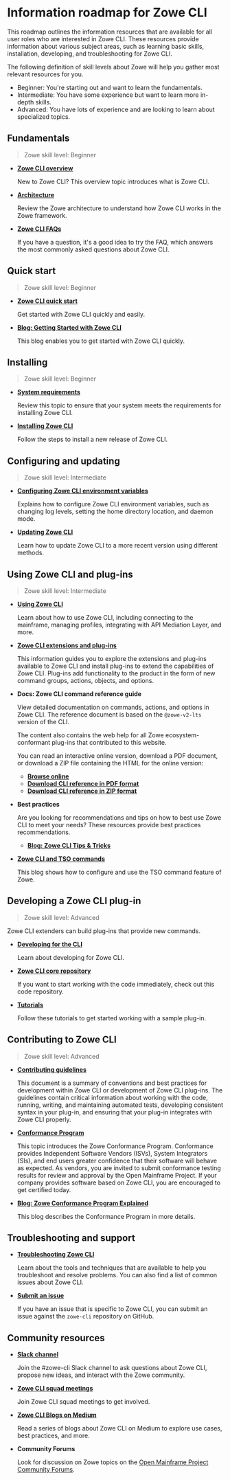 # Information roadmap for Zowe CLI

This roadmap outlines the information resources that are available for all user roles who are interested in Zowe CLI. These resources provide information about various subject areas, such as learning basic skills, installation, developing, and troubleshooting for Zowe CLI.

The following definition of skill levels about Zowe will help you gather most relevant resources for you. 

* Beginner: You're starting out and want to learn the fundamentals.
* Intermediate: You have some experience but want to learn more in-depth skills. 
* Advanced: You have lots of experience and are looking to learn about specialized topics.

## Fundamentals

> Zowe skill level: Beginner

- [**Zowe CLI overview**](overview.md#zowe-cli)

   New to Zowe CLI? This overview topic introduces what is Zowe CLI.

- [**Architecture**](zowe-architecture.md#zowe-architecture)

   Review the Zowe architecture to understand how Zowe CLI works in the Zowe framework. 

- [**Zowe CLI FAQs**](../getting-started/zowe_faq.md#zowe-cli-faq)
   
   If you have a question, it's a good idea to try the FAQ, which answers the most commonly asked questions about Zowe CLI.
   

## Quick start

> Zowe skill level: Beginner

- [**Zowe CLI quick start**](cli-getting-started.md)
   
   Get started with Zowe CLI quickly and easily.

- [**Blog: Getting Started with Zowe CLI**](https://medium.com/zowe/getting-started-with-zowe-cli-7a29420c6be7)

   This blog enables you to get started with Zowe CLI quickly. 

## Installing

> Zowe skill level: Beginner

- [**System requirements**](../user-guide/systemrequirements-cli.md)

   Review this topic to ensure that your system meets the requirements for installing Zowe CLI. 

- [**Installing Zowe CLI**](../user-guide/cli-installcli.md)

   Follow the steps to install a new release of Zowe CLI.

## Configuring and updating

> Zowe skill level: Intermediate

- [**Configuring Zowe CLI environment variables**](../user-guide/cli-configuringcli-ev.md)

   Explains how to configure Zowe CLI environment variables, such as changing log levels, setting the home directory location, and daemon mode.

- [**Updating Zowe CLI**](../user-guide/cli-updatingcli.md)

   Learn how to update Zowe CLI to a more recent version using different methods. 

## Using Zowe CLI and plug-ins

> Zowe skill level: Intermediate

- [**Using Zowe CLI**](../user-guide/cli-using-usingcli.md)

   Learn about how to use Zowe CLI, including connecting to the mainframe, managing profiles, integrating with API Mediation Layer, and more.

- [**Zowe CLI extensions and plug-ins**](../user-guide/cli-extending.md)

   This information guides you to explore the extensions and plug-ins available to Zowe CLI and install plug-ins to extend the capabilities of Zowe CLI. Plug-ins add functionality to the product in the form of new command groups, actions, objects, and options.

- **Docs: Zowe CLI command reference guide**

   View detailed documentation on commands, actions, and options in Zowe CLI. The reference document is based on the `@zowe-v2-lts` version of the CLI.

   The content also contains the web help for all Zowe ecosystem-conformant plug-ins that contributed to this website.
   
   You can read an interactive online version, download a PDF document, or download a ZIP file containing the HTML for the online version:
   - <b><a href="/v2.2.x/web_help/index.html" target="_blank">Browse online</a></b>
   - <b><a href="/v2.2.x/CLIReference_Zowe.pdf" target="_blank">Download CLI reference in PDF format</a></b>
   - <b><a href="/v2.2.x/zowe_web_help.zip" target="_blank">Download CLI reference in ZIP format</a></b>

- **Best practices**

   Are you looking for recommendations and tips on how to best use Zowe CLI to meet your needs? These resources provide best practices recommendations.
   
   - [**Blog: Zowe CLI Tips & Tricks**](https://medium.com/modern-mainframe/zowe-cli-tips-tricks-79607b8dbd4e)

- [**Zowe CLI and TSO commands**](https://medium.com/zowe/zowe-ci-and-tso-commands-14e5445fca1e)

   This blog shows how to configure and use the TSO command feature of Zowe.

## Developing a Zowe CLI plug-in

> Zowe skill level: Advanced

Zowe CLI extenders can build plug-ins that provide new commands.

- [**Developing for the CLI**](../extend/extend-cli/cli-developing-a-plugin.md) 

   Learn about developing for Zowe CLI.

- [**Zowe CLI core repository**](https://github.com/zowe/zowe-cli)

   If you want to start working with the code immediately, check out this code repository. 

- [**Tutorials**](../extend/extend-cli/cli-devTutorials.md#tutorials)

   Follow these tutorials to get started working with a sample plug-in.

## Contributing to Zowe CLI

> Zowe skill level: Advanced

- [**Contributing guidelines**](https://github.com/zowe/zowe-cli/blob/master/CONTRIBUTING.md)

   This document is a summary of conventions and best practices for development within Zowe CLI or development of Zowe CLI plug-ins. The guidelines contain critical information about working with the code, running, writing, and maintaining automated tests, developing consistent syntax in your plug-in, and ensuring that your plug-in integrates with Zowe CLI properly.

- [**Conformance Program**](../extend/zowe-conformance-program.md)
   
  This topic introduces the Zowe Conformance Program. Conformance provides Independent Software Vendors (ISVs), System Integrators (SIs), and end users greater confidence that their software will behave as expected. As vendors, you are invited to submit conformance testing results for review and approval by the Open Mainframe Project. If your company provides software based on Zowe CLI, you are encouraged to get certified today.

- [**Blog: Zowe Conformance Program Explained**](https://medium.com/zowe/zowe-conformance-program-7f1574ade8ea)

   This blog describes the Conformance Program in more details.

## Troubleshooting and support

- [**Troubleshooting Zowe CLI**](../troubleshoot/cli/troubleshoot-cli.md)

   Learn about the tools and techniques that are available to help you troubleshoot and resolve problems. You can also find a list of common issues about Zowe CLI. 

- [**Submit an issue**](https://github.com/zowe/zowe-cli/issues/new)

   If you have an issue that is specific to Zowe CLI, you can submit an issue against the `zowe-cli` repository on GitHub.

## Community resources 

- [**Slack channel**](https://openmainframeproject.slack.com/)
   
   Join the #zowe-cli Slack channel to ask questions about Zowe CLI, propose new ideas, and interact with the Zowe community. 

- [**Zowe CLI squad meetings**](https://lists.openmainframeproject.org/g/zowe-dev/calendar)

   Join Zowe CLI squad meetings to get involved.

- [**Zowe CLI Blogs on Medium**](https://medium.com/zowe/search?q=Zowe%20CLI) 

   Read a series of blogs about Zowe CLI on Medium to explore use cases, best practices, and more. 

- **Community Forums**

   Look for discussion on Zowe topics on the [Open Mainframe Project Community Forums](https://community.openmainframeproject.org/c/zowe).

